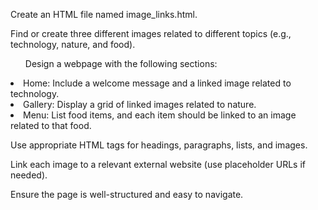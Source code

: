 <p>Create an HTML file named image_links.html.</p>
<p>Find or create three different images related to different topics (e.g., technology, nature, and food). </p>
<ul>Design a webpage with the following sections:</ul>
<li>Home: Include a welcome message and a linked image related to technology.</li>
<li>Gallery: Display a grid of linked images related to nature.</li>
<li>Menu: List food items, and each item should be linked to an image related to that food.</li>
<p>Use appropriate HTML tags for headings, paragraphs, lists, and images.</p>
<p>Link each image to a relevant external website (use placeholder URLs if needed).</p>
<p>Ensure the page is well-structured and easy to navigate.</p>